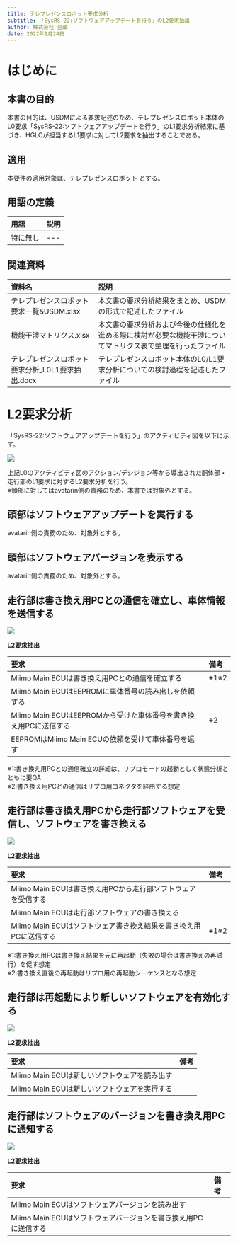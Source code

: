 ```yaml
---
title: テレプレゼンスロボット要求分析
subtitle: 「SysRS-22:ソフトウェアアップデートを行う」のL2要求抽出
author: 株式会社 豆蔵
date: 2022年1月24日
---
```

<!-- ↑表紙ページのための情報 -->

<div style="page-break-before:always"></div>

# はじめに

## 本書の目的

本書の目的は、USDMによる要求記述のため、テレプレゼンスロボット本体のL0要求「SysRS-22:ソフトウェアアップデートを行う」のL1要求分析結果に基づき、HGLCが担当するL1要求に対してL2要求を抽出することである。

## 適用

本要件の適用対象は、テレプレゼンスロボット とする。

## 用語の定義

|用語|説明|
|:---|:---|
|特に無し|---|

## 関連資料

|資料名|説明|
|:---|:---|
|テレプレゼンスロボット要求一覧&USDM.xlsx|本文書の要求分析結果をまとめ、USDMの形式で記述したファイル|
|機能干渉マトリクス.xlsx|本文書の要求分析および今後の仕様化を進める際に検討が必要な機能干渉についてマトリクス表で整理を行ったファイル|
|テレプレゼンスロボット要求分析_L0L1要求抽出.docx|テレプレゼンスロボット本体のL0/L1要求分析についての検討過程を記述したファイル|


<div style="page-break-before:always"></div>

# L2要求分析

「SysRS-22:ソフトウェアアップデートを行う」のアクティビティ図を以下に示す。



![](.images/activity/software_update.png)

上記L0のアクティビティ図のアクション/デシジョン等から導出された胴体部・走行部のL1要求に対するL2要求分析を行う。  
※頭部に対してはavatarin側の責務のため、本書では対象外とする。

<div style="page-break-before:always"></div>

## 頭部はソフトウェアアップデートを実行する

avatarin側の責務のため、対象外とする。

<div style="page-break-before:always"></div>

## 頭部はソフトウェアバージョンを表示する

avatarin側の責務のため、対象外とする。

<div style="page-break-before:always"></div>

## 走行部は書き換え用PCとの通信を確立し、車体情報を送信する

![](.images/activity/software_update/act01.png)

**L2要求抽出**

|要求|備考|
|:---|:---|
|Miimo Main ECUは書き換え用PCとの通信を確立する|※1※2|
|Miimo Main ECUはEEPROMに車体番号の読み出しを依頼する||
|Miimo Main ECUはEEPROMから受けた車体番号を書き換え用PCに送信する|※2|
|EEPROMはMiimo Main ECUの依頼を受けて車体番号を返す||
※1:書き換え用PCとの通信確立の詳細は、リプロモードの起動として状態分析とともに要QA  
※2:書き換え用PCとの通信はリプロ用コネクタを経由する想定

<div style="page-break-before:always"></div>

## 走行部は書き換え用PCから走行部ソフトウェアを受信し、ソフトウェアを書き換える

![](.images/activity/software_update/act02.png)

**L2要求抽出**

|要求|備考|
|:---|:---|
|Miimo Main ECUは書き換え用PCから走行部ソフトウェアを受信する||
|Miimo Main ECUは走行部ソフトウェアの書き換える||
|Miimo Main ECUはソフトウェア書き換え結果を書き換え用PCに送信する|※1※2|
※1:書き換え用PCは書き換え結果を元に再起動（失敗の場合は書き換えの再試行）を促す想定  
※2:書き換え直後の再起動はリプロ用の再起動シーケンスとなる想定

<div style="page-break-before:always"></div>

## 走行部は再起動により新しいソフトウェアを有効化する

![](.images/activity/software_update/act03.png)

**L2要求抽出**

|要求|備考|
|:---|:---|
|Miimo Main ECUは新しいソフトウェアを読み出す||
|Miimo Main ECUは新しいソフトウェアを実行する||

<div style="page-break-before:always"></div>

## 走行部はソフトウェアのバージョンを書き換え用PCに通知する

![](.images/activity/software_update/act04.png)

**L2要求抽出**

|要求|備考|
|:---|:---|
|Miimo Main ECUはソフトウェアバージョンを読み出す||
|Miimo Main ECUはソフトウェアバージョンを書き換え用PCに送信する||

